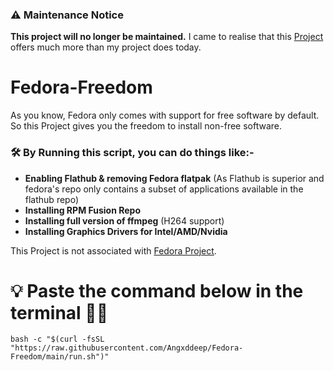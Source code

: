 ### ⚠️ Maintenance Notice
**This project will no longer be maintained.** I came to realise that this [Project](https://github.com/k-mktr/fedora-things-to-do) offers much more than my project does today.

# Fedora-Freedom

As you know, Fedora only comes with support for free software by default. So this Project gives you the freedom to install non-free software. 

### 🛠 By Running this script, you can do things like:-

- **Enabling Flathub & removing Fedora flatpak** (As Flathub is superior and fedora's repo only contains a subset of applications available in the flathub repo)
- **Installing RPM Fusion Repo**
- **Installing full version of ffmpeg** (H264 support)
- **Installing Graphics Drivers for Intel/AMD/Nvidia**

This Project is not associated with [Fedora Project](https://fedoraproject.org/).

# 💡 Paste the command below in the terminal 🧑‍💻

```
bash -c "$(curl -fsSL "https://raw.githubusercontent.com/Angxddeep/Fedora-Freedom/main/run.sh")"
```





